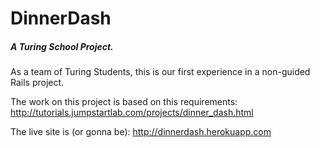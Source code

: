 # DinnerDash  
##### A Turing School Project.

As a team of Turing Students, this is our first experience in a non-guided Rails project.  

The work on this project is based on this requirements: http://tutorials.jumpstartlab.com/projects/dinner_dash.html  

The live site is (or gonna be): http://dinnerdash.herokuapp.com
